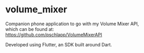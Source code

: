 # volume_mixer

Companion phone application to go with my Volume Mixer API,<br>
which can be found at:<br>
https://github.com/pschlapp/VolumeMixerAPI

Developed using Flutter, an SDK built around Dart.
